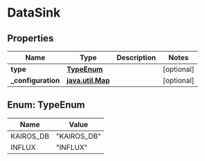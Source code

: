 
# DataSink

## Properties
Name | Type | Description | Notes
------------ | ------------- | ------------- | -------------
**type** | [**TypeEnum**](#TypeEnum) |  |  [optional]
**_configuration** | [**java.util.Map**](java.util.Map.md) |  |  [optional]


<a name="TypeEnum"></a>
## Enum: TypeEnum
Name | Value
---- | -----
KAIROS_DB | &quot;KAIROS_DB&quot;
INFLUX | &quot;INFLUX&quot;



